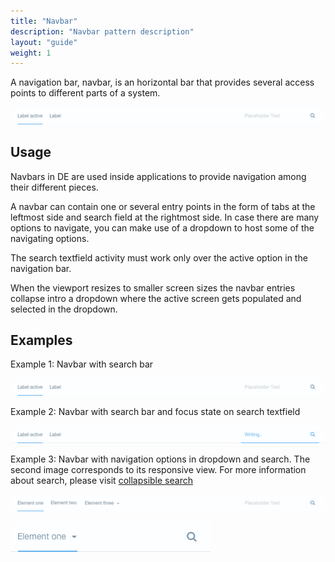 ```yaml
---
title: "Navbar"
description: "Navbar pattern description"
layout: "guide"
weight: 1
---
```


A navigation bar, navbar, is an horizontal bar that provides several access points to different parts of a system.

![navigation bar with 2 entries and a search field](../../../images/Navbar.png)

## Usage

Navbars in DE are used inside applications to provide navigation among their different pieces.

A navbar can contain one or several entry points in the form of tabs at the leftmost side and search field at the rightmost side. In case there are many options to navigate, you can make use of a dropdown to host some of the navigating options.

The search textfield activity must work only over the active option in the navigation bar.

When the viewport resizes to smaller screen sizes the navbar entries collapse intro a dropdown where the active screen gets populated and selected in the dropdown.

## Examples

Example 1: Navbar with search bar

![navigation bar with 2 entries and a search field](../../../images/Navbar.png)

Example 2: Navbar with search bar and focus state on search textfield

![navigation bar with 2 entries and a search field and on focus](../../../images/NavbarFocusSearch.png)

Example 3: Navbar with navigation options in dropdown and search. The second image corresponds to its responsive view. For more information about search, please visit [collapsible search](./collapsible_search.html)

![navbar in mobile viewport with some navigation options collpased in a dropdown](../../../images/NavbarDropdown.png)

![navbar in mobile viewport with all navigation options collpased in a dropdown](../../../images/NavbarDropdownMobile.png)
